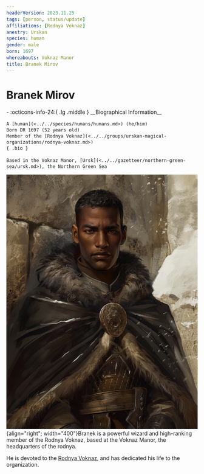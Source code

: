 ```yaml
---
headerVersion: 2023.11.25
tags: [person, status/update]
affiliations: [Rodnya Voknaz]
anestry: Urskan
species: human
gender: male
born: 1697
whereabouts: Voknaz Manor
title: Branek Mirov
---
```

# Branek Mirov
<div class="grid cards ext-narrow-margin ext-one-column" markdown>
- :octicons-info-24:{ .lg .middle } __Biographical Information__

    A [human](<../../species/humans/humans.md>) (he/him)  
    Born DR 1697 (52 years old)  
    Member of the [Rodnya Voknaz](<../../groups/urskan-magical-organizations/rodnya-voknaz.md>)  
    { .bio }

    Based in the Voknaz Manor, [Ursk](<../../gazetteer/northern-green-sea/ursk.md>), the Northern Green Sea
</div>


![Branek Mirov Portrait V2](../../assets/branek-mirov-portrait-v2.png){align="right"; width="400"}Branek is a powerful wizard and high-ranking member of the Rodnya Voknaz, based at the Voknaz Manor, the headquarters of the rodnya. 

He is devoted to the [Rodnya Voknaz](<../../groups/urskan-magical-organizations/rodnya-voknaz.md>), and has dedicated his life to the organization. 


